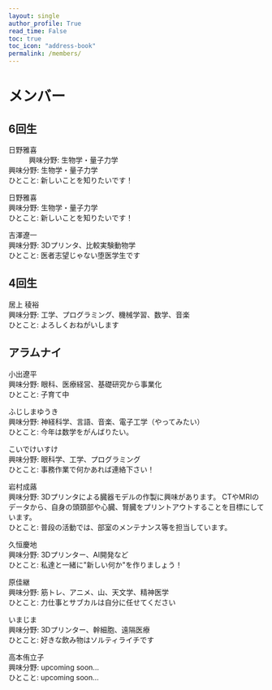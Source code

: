 ```yaml
---
layout: single
author_profile: True
read_time: False
toc: true
toc_icon: "address-book"
permalink: /members/
---
```

# メンバー
## 6回生
<dl>
<dt>日野雅喜</dt>
<dd>興味分野: 生物学・量子力学</dd>
興味分野: 生物学・量子力学<br>
ひとこと: 新しいことを知りたいです！
<dd></dd>
</dl>

日野雅喜<br>
興味分野: 生物学・量子力学<br>
ひとこと: 新しいことを知りたいです！

吉澤遼一<br>
興味分野: 3Dプリンタ、比較実験動物学<br>
ひとこと: 医者志望じゃない堕医学生です

## 4回生
居上 稜裕<br>
興味分野: 工学、プログラミング、機械学習、数学、音楽<br>
ひとこと: よろしくおねがいします

## アラムナイ
小出遼平<br>
興味分野: 眼科、医療経営、基礎研究から事業化<br>
ひとこと: 子育て中

ふじしまゆうき<br>
興味分野: 神経科学、言語、音楽、電子工学（やってみたい）<br>
ひとこと: 今年は数学をがんばりたい。

こいでけいすけ<br>
興味分野: 眼科学、工学、プログラミング<br>
ひとこと: 事務作業で何かあれば連絡下さい！

岩村成蕗<br>
興味分野: 3Dプリンタによる臓器モデルの作製に興味があります。 CTやMRIのデータから、自身の頭頚部や心臓、腎臓をプリントアウトすることを目標にしています。<br>
ひとこと: 普段の活動では、部室のメンテナンス等を担当しています。

久恒慶地<br>
興味分野: 3Dプリンター、AI開発など<br>
ひとこと: 私達と一緒に"新しい何か"を作りましょう！

原佳継<br>
興味分野: 筋トレ、アニメ、山、天文学、精神医学<br>
ひとこと: 力仕事とサブカルは自分に任せてください

いまじま<br>
興味分野: 3Dプリンター、幹細胞、遠隔医療<br>
ひとこと: 好きな飲み物はソルティライチです

高本侑立子<br>
興味分野: upcoming soon...<br>
ひとこと: upcoming soon...


